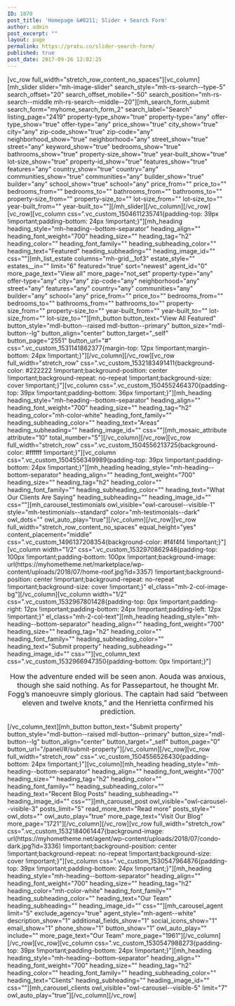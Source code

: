 ```yaml
---
ID: 1870
post_title: 'Homepage &#8211; Slider + Search Form'
author: admin
post_excerpt: ""
layout: page
permalink: https://pratu.co/slider-search-form/
published: true
post_date: 2017-09-26 12:02:25
---
```

<p>[vc_row full_width="stretch_row_content_no_spaces"][vc_column][mh_slider slider="mh-image-slider" search_style="mh-rs-search--type-5" search_offset="20" search_offset_mobile="-50" search_position="mh-rs-search--middle mh-rs-search--middle--20"][mh_search_form_submit search_form="myhome_search_form_2" search_label="Search" listing_page="2419" property-type_show="true" property-type="any" offer-type_show="true" offer-type="any" price_show="true" city_show="true" city="any" zip-code_show="true" zip-code="any" neighborhood_show="true" neighborhood="any" street_show="true" street="any" keyword_show="true" bedrooms_show="true" bathrooms_show="true" property-size_show="true" year-built_show="true" lot-size_show="true" property-id_show="true" features_show="true" features="any" country_show="true" country="any" communities_show="true" communities="any" builder_show="true" builder="any" school_show="true" school="any" price_from="" price_to="" bedrooms_from="" bedrooms_to="" bathrooms_from="" bathrooms_to="" property-size_from="" property-size_to="" lot-size_from="" lot-size_to="" year-built_from="" year-built_to=""][/mh_slider][/vc_column][/vc_row][vc_row][vc_column css=".vc_custom_1504611235741{padding-top: 39px !important;padding-bottom: 24px !important;}"][mh_heading heading_style="mh-heading--bottom-separator" heading_align="" heading_font_weight="700" heading_size="" heading_tag="h2" heading_color="" heading_font_family="" heading_subheading_color="" heading_text="Featured" heading_subheading="" heading_image_id="" css=""][mh_list_estate columns="mh-grid__1of3" estate_style="" estates__in="" limit="6" featured="true" sort="newest" agent_id="0" more_page_text="View all" more_page="not_set" property-type="any" offer-type="any" city="any" zip-code="any" neighborhood="any" street="any" features="any" country="any" communities="any" builder="any" school="any" price_from="" price_to="" bedrooms_from="" bedrooms_to="" bathrooms_from="" bathrooms_to="" property-size_from="" property-size_to="" year-built_from="" year-built_to="" lot-size_from="" lot-size_to=""][mh_button button_text="View All Featured" button_style="mdl-button--raised mdl-button--primary" button_size="mdl-button--lg" button_align="center" button_target="_self" button_page="2551" button_url="#" css=".vc_custom_1531141862377{margin-top: 12px !important;margin-bottom: 24px !important;}"][/vc_column][/vc_row][vc_row full_width="stretch_row" css=".vc_custom_1532183491411{background-color: #222222 !important;background-position: center !important;background-repeat: no-repeat !important;background-size: cover !important;}"][vc_column css=".vc_custom_1504552464370{padding-top: 39px !important;padding-bottom: 36px !important;}"][mh_heading heading_style="mh-heading--bottom-separator" heading_align="" heading_font_weight="700" heading_size="" heading_tag="h2" heading_color="mh-color-white" heading_font_family="" heading_subheading_color="" heading_text="Areas" heading_subheading="" heading_image_id="" css=""][mh_mosaic_attribute attribute="10" total_number="5"][/vc_column][/vc_row][vc_row full_width="stretch_row" css=".vc_custom_1504556213725{background-color: #ffffff !important;}"][vc_column css=".vc_custom_1504556349989{padding-top: 39px !important;padding-bottom: 24px !important;}"][mh_heading heading_style="mh-heading--bottom-separator" heading_align="" heading_font_weight="700" heading_size="" heading_tag="h2" heading_color="" heading_font_family="" heading_subheading_color="" heading_text="What Our Clients Are Saying" heading_subheading="" heading_image_id="" css=""][mh_carousel_testimonials owl_visible="owl-carousel--visible-1" style="mh-testimonials--standard" color="mh-testimonials--dark" owl_dots="" owl_auto_play="true"][/vc_column][/vc_row][vc_row full_width="stretch_row_content_no_spaces" equal_height="yes" content_placement="middle" css=".vc_custom_1496137208354{background-color: #f4f4f4 !important;}"][vc_column width="1/2" css=".vc_custom_1532970862948{padding-top: 100px !important;padding-bottom: 100px !important;background-image: url(https://myhometheme.net/marketplace/wp-content/uploads/2018/07/home-roof.jpg?id=3357) !important;background-position: center !important;background-repeat: no-repeat !important;background-size: cover !important;}" el_class="mh-2-col-image-bg"][/vc_column][vc_column width="1/2" css=".vc_custom_1532967801428{padding-top: 0px !important;padding-right: 12px !important;padding-bottom: 24px !important;padding-left: 12px !important;}" el_class="mh-2-col-text"][mh_heading heading_style="mh-heading--bottom-separator" heading_align="" heading_font_weight="700" heading_size="" heading_tag="h2" heading_color="" heading_font_family="" heading_subheading_color="" heading_text="Submit property" heading_subheading="" heading_image_id="" css=""][vc_column_text css=".vc_custom_1532966947350{padding-bottom: 0px !important;}"]</p>
<p style="text-align: center; font-size: 16px;">How the adventure ended will be seen anon. Aouda was anxious, though she said nothing. As for Passepartout, he thought Mr. Fogg’s manoeuvre simply glorious. The captain had said “between eleven and twelve knots,” and the Henrietta confirmed his prediction.</p>
<p>[/vc_column_text][mh_button button_text="Submit property" button_style="mdl-button--raised mdl-button--primary" button_size="mdl-button--lg" button_align="center" button_target="_self" button_page="0" button_url="/panel/#/submit-property"][/vc_column][/vc_row][vc_row full_width="stretch_row" css=".vc_custom_1504556526430{padding-bottom: 24px !important;}"][vc_column][mh_heading heading_style="mh-heading--bottom-separator" heading_align="" heading_font_weight="700" heading_size="" heading_tag="h2" heading_color="" heading_font_family="" heading_subheading_color="" heading_text="Recent Blog Posts" heading_subheading="" heading_image_id="" css=""][mh_carousel_post owl_visible="owl-carousel--visible-3" posts_limit="5" read_more_text="Read more" posts_style="" owl_dots="" owl_auto_play="true" more_page_text="Visit Our Blog" more_page="1721"][/vc_column][/vc_row][vc_row full_width="stretch_row" css=".vc_custom_1532184061447{background-image: url(https://myhometheme.net/agent/wp-content/uploads/2018/07/condo-dark.jpg?id=3336) !important;background-position: center !important;background-repeat: no-repeat !important;background-size: cover !important;}"][vc_column css=".vc_custom_1530547964876{padding-top: 39px !important;padding-bottom: 24px !important;}"][mh_heading heading_style="mh-heading--bottom-separator" heading_align="" heading_font_weight="700" heading_size="" heading_tag="h2" heading_color="mh-color-white" heading_font_family="" heading_subheading_color="" heading_text="Our Team" heading_subheading="" heading_image_id="" css=""][mh_carousel_agent limit="5" exclude_agency="true" agent_style="mh-agent--white" description_show="1" additional_fields_show="1" social_icons_show="1" email_show="1" phone_show="1" button_show="1" owl_auto_play="" include="" more_page_text="Our Team" more_page="1961"][/vc_column][/vc_row][vc_row][vc_column css=".vc_custom_1530547988273{padding-top: 39px !important;padding-bottom: 24px !important;}"][mh_heading heading_style="mh-heading--bottom-separator" heading_align="" heading_font_weight="700" heading_size="" heading_tag="h2" heading_color="" heading_font_family="" heading_subheading_color="" heading_text="Clients" heading_subheading="" heading_image_id="" css=""][mh_carousel_clients owl_visible="owl-carousel--visible-5" limit="7" owl_auto_play="true"][/vc_column][/vc_row]</p>
